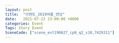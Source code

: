 ```yaml
---
layout: post
title:  "이벤트_2019여름_엔딩"
date:   2021-07-22 23:00:00 +0000
categories: Event
Tags: Story Event
SceneCode: ["scene_evt190627_cp0_q2_s10,7429311"]
---
```

